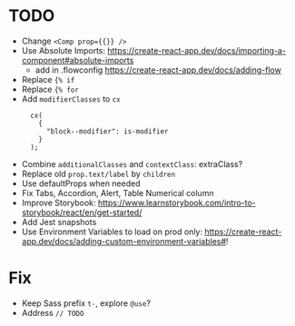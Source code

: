 # TODO

- Change `<Comp prop={{}} />`
- Use Absolute Imports: https://create-react-app.dev/docs/importing-a-component#absolute-imports
  - add in .flowconfig https://create-react-app.dev/docs/adding-flow
- Replace `{% if`
- Replace `{% for`
- Add `modifierClasses` to `cx`
  ```
    cx(
      {
        "block--modifier": is-modifier
      }
    );
  ```
- Combine `additionalClasses` and `contextClass`: extraClass?
- Replace old `prop.text/label` by `children`
- Use defaultProps when needed
- Fix Tabs, Accordion, Alert, Table Numerical column
- Improve Storybook: https://www.learnstorybook.com/intro-to-storybook/react/en/get-started/
- Add Jest snapshots
- Use Environment Variables to load on prod only: https://create-react-app.dev/docs/adding-custom-environment-variables#!

# Fix

- Keep Sass prefix `t-`, explore `@use`?
- Address `// TODO`
